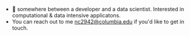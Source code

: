 - 👋 somewhere between a developer and a data scientist. Interested in computational & data intensive applicatons. 
-  You can reach out to me nc2942@columbia.edu if you'd like to get in touch. 

<!---
ncorriveau/ncorriveau is a ✨ special ✨ repository because its `README.md` (this file) appears on your GitHub profile.
You can click the Preview link to take a look at your changes.
--->
